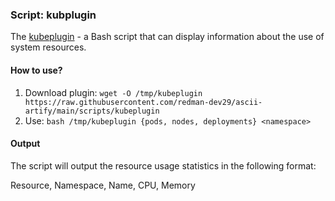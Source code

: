 ### Script: kubplugin

The [kubeplugin](https://raw.githubusercontent.com/redman-dev29/ascii-artify/main/scripts/kubeplugin) - a Bash script that can display information about the use of system resources.

#### How to use?

1. Download plugin:
`wget -O /tmp/kubeplugin https://raw.githubusercontent.com/redman-dev29/ascii-artify/main/scripts/kubeplugin`
2. Use:
`bash /tmp/kubeplugin {pods, nodes, deployments} <namespace>`

#### Output

The script will output the resource usage statistics in the following format:

Resource, Namespace, Name, CPU, Memory